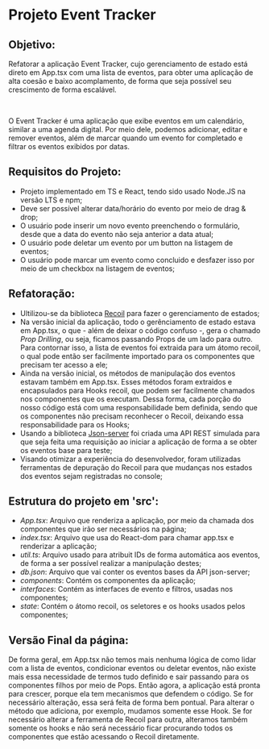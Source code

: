 # Projeto Event Tracker

## Objetivo: 
<p>Refatorar a aplicação Event Tracker, cujo gerenciamento de estado está direto em App.tsx com uma lista de eventos, para obter uma aplicação de alta coesão e baixo acomplamento, de forma que seja possível seu crescimento de forma escalável.</p>
<br>
<p>O Event Tracker é uma aplicação que exibe eventos em um calendário, similar a uma agenda digital. Por meio dele, podemos adicionar, editar e remover eventos, além de marcar quando um evento for completado e filtrar os eventos exibidos por datas.</p>
<p> 
 

## Requisitos do Projeto:
<ul>
   <li>Projeto implementado em TS e React, tendo sido usado Node.JS na versão LTS e npm;</li>
   <li>Deve ser possível alterar data/horário do evento por meio de drag & drop;</li>
   <li>O usuário pode inserir um novo evento preenchendo o formulário, desde que a data do evento não seja anterior a data atual;</li>
   <li>O usuário pode deletar um evento por um button na listagem de eventos;</li>
   <li>O usuário pode marcar um evento como concluido e desfazer isso por meio de um checkbox na listagem de eventos;</li>
</ul>

## Refatoração:
<ul>
   <li>Ultilizou-se da biblioteca <a href="recoiljs.org/" target="_blank">Recoil</a> para fazer o gerenciamento de estados;</li>
   <li>Na versão inicial da aplicação, todo o gerênciamento de estado estava em App.tsx, o que - além de deixar o código confuso -, gera o chamado <i>Prop Drilling</i>, ou seja, ficamos passando Props de um lado para outro. Para contornar isso, a lista de eventos foi extraida para um átomo recoil, o qual pode então ser facilmente importado para os componentes que precisam ter acesso a ele;</li>
   <li>Ainda na versão inicial, os métodos de manipulação dos eventos estavam também em App.tsx. Esses métodos foram extraidos e encapsulados para Hooks recoil, que podem ser facilmente chamados nos componentes que os executam. Dessa forma, cada porção do nosso código está com uma responsabilidade bem definida, sendo que os componentes não precisam reconhecer o Recoil, deixando essa responsabilidade para os Hooks;</li>
   <li>Usando a biblioteca <a href="https://github.com/typicode/json-server#getting-started" target="_blank">Json-server</a> foi criada uma API REST simulada para que seja feita uma requisição ao iniciar a aplicação de forma a se obter os eventos base para teste;</li>
   <li>Visando otimizar a experiência do desenvolvedor, foram utilizadas ferramentas de depuração do Recoil para que mudanças nos estados dos eventos sejam registradas no console;</li>
</ul>

## Estrutura do projeto em 'src':
<ul>
   <li><i>App.tsx</i>: Arquivo que renderiza a aplicação, por meio da chamada dos componentes que irão ser necessários na página;</li>
   <li><i>index.tsx</i>: Arquivo que usa do React-dom para chamar app.tsx e renderizar a aplicação;</li>
   <li><i>util.ts</i>: Arquivo usado para atribuit IDs de forma automática aos eventos, de forma a ser possível realizar a manipulação destes;</li>
   <li><i>db.json</i>: Arquivo que vai conter os eventos bases da API json-server;</li>
   <li><i>components</i>: Contém os componentes da aplicação;</li>
   <li><i>interfaces</i>: Contém as interfaces de evento e filtros, usadas nos componentes;</li>
   <li><i>state</i>: Contém o átomo recoil, os seletores e os hooks usados pelos componentes;</li>

</ul>

## Versão Final da página:
<p>De forma geral, em App.tsx não temos mais nenhuma lógica de como lidar com a lista de eventos, condicionar eventos ou deletar eventos, não existe mais essa necessidade de termos tudo definido e sair passando para os componentes filhos por meio de Pops. Então agora, a aplicação está pronta para crescer, porque ela tem mecanismos que defendem o código. Se for necessário alteração, essa será feita de forma bem pontual. Para alterar o método que adiciona, por exemplo, mudamos somente esse Hook. Se for necessário alterar a ferramenta de Recoil para outra, alteramos também somente os hooks e não será necessário ficar procurando todos os componentes que estão acessando o Recoil diretamente.</p>







